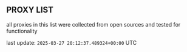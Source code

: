 ## PROXY LIST

all proxies in this list were collected from open sources and tested for functionality

last update: `2025-03-27 20:12:37.489324+00:00` UTC